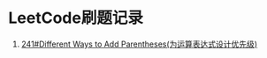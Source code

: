 # LeetCode刷题记录
1. [241#Different Ways to Add Parentheses(为运算表达式设计优先级)
](https://github.com/LDouble/sikill-tree/blob/master/LeetCode/241.Different%20Ways%20to%20Add%20Parentheses.md)
